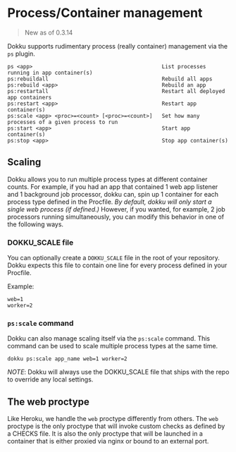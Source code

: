 # Process/Container management

> New as of 0.3.14

Dokku supports rudimentary process (really container) management via the `ps` plugin.

```
ps <app>                                         List processes running in app container(s)
ps:rebuildall                                    Rebuild all apps
ps:rebuild <app>                                 Rebuild an app
ps:restartall                                    Restart all deployed app containers
ps:restart <app>                                 Restart app container(s)
ps:scale <app> <proc>=<count> [<proc>=<count>]   Set how many processes of a given process to run
ps:start <app>                                   Start app container(s)
ps:stop <app>                                    Stop app container(s)
```

## Scaling

Dokku allows you to run multiple process types at different container counts. For example, if you had an app that contained 1 web app listener and 1 background job processor, dokku can, spin up 1 container for each process type defined in the Procfile. *By default, dokku will only start a single web process (if defined.)* However, if you wanted, for example, 2 job processors running simultaneously, you can modify this behavior in one of the following ways.

### DOKKU_SCALE file

You can optionally create a `DOKKU_SCALE` file in the root of your repository. Dokku expects this file to contain one line for every process defined in your Procfile.

Example:

```Procfile
web=1
worker=2
```

### `ps:scale` command

Dokku can also manage scaling itself via the `ps:scale` command. This command can be used to scale multiple process types at the same time.

```shell
dokku ps:scale app_name web=1 worker=2
```

*NOTE*: Dokku will always use the DOKKU_SCALE file that ships with the repo to override any local settings.


## The web proctype

Like Heroku, we handle the `web` proctype differently from others. The `web` proctype is the only proctype that will invoke custom checks as defined by a CHECKS file. It is also the only proctype that will be launched in a container that is either proxied via nginx or bound to an external port.
